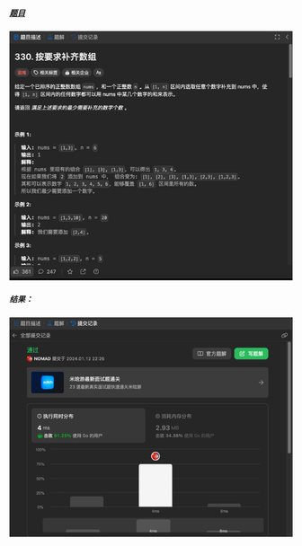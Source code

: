 ##### [题目](https://leetcode.cn/problems/patching-array/description/)
![pic](img.png)
##### 结果：
![pic](result.png)